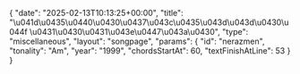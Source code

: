 {
    "date": "2025-02-13T10:13:25+00:00",
    "title": "\u041d\u0435\u0440\u0430\u0437\u043c\u0435\u043d\u043d\u0430\u044f \u0431\u0430\u0431\u043e\u0447\u043a\u0430",
    "type": "miscellaneous",
    "layout": "songpage",
    "params": {
        "id": "nerazmen",
        "tonality": "Am",
        "year": "1999",
        "chordsStartAt": 60,
        "textFinishAtLine": 53
    }
}